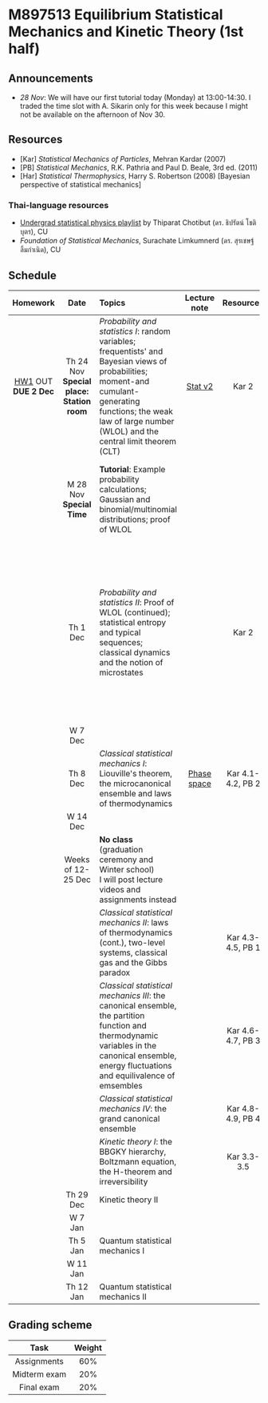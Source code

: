 # M897513 Equilibrium Statistical Mechanics and Kinetic Theory (1st half)

## Announcements

* *28 Nov*: We will have our first tutorial today (Monday) at 13:00-14:30. I traded the time slot with A. Sikarin only for this week because I might not be available on the afternoon of Nov 30.  

## Resources

* [Kar] *Statistical Mechanics of Particles*, Mehran Kardar (2007) 
* [PB] *Statistical Mechanics*, R.K. Pathria and Paul D. Beale, 3rd ed. (2011) 
* [Har] *Statistical Thermophysics*, Harry S. Robertson (2008) [Bayesian perspective of statistical mechanics]

### Thai-language resources

* [Undergrad statistical physics playlist](https://www.youtube.com/playlist?list=PL0XuSm2_1reOH2Zsr0gKNA1uRCJ290eco) by Thiparat Chotibut (ดร. ธิปรัตน์ โชติบุตร), CU
* *Foundation of Statistical Mechanics*, Surachate Limkumnerd (ดร. สุรเชษฐ์ ลิ้มกำเนิด), CU

## Schedule

|Homework|Date| Topics |Lecture note|Resources|Additional resources|
|:------:|:--:|:-------|:----------:|:--------:|:-------------------|
|[HW1](https://github.com/Ninnat/M897513-stat-mech-2-2565/blob/main/assignments/hw1.pdf) OUT <br> **DUE 2 Dec**|Th 24 Nov <br> **Special place: Station room**|*Probability and statistics I*: random variables; frequentists' and Bayesian views of probabilities; moment-and cumulant-generating functions; the weak law of large number (WLOL) and the central limit theorem (CLT)|[Stat v2](https://github.com/Ninnat/M897513-stat-mech-2-2565/blob/main/lecture-notes/StatV2.pdf) |Kar 2|
||M 28 Nov <br> **Special Time**|**Tutorial**: Example probability calculations; Gaussian and binomial/multinomial distributions; proof of WLOL|||[Bayesian Versus Orthodox Statistics: Which Side Are You On?](http://www.lifesci.sussex.ac.uk/home/Zoltan_Dienes/Dienes%202011%20Bayes.pdf), Zoltan Dienes (The shark example)
||Th 1 Dec|*Probability and statistics II*: Proof of WLOL (continued); statistical entropy and typical sequences; classical dynamics and the notion of microstates||Kar 2|<br> [A Mathematical Theory of Communication](https://people.math.harvard.edu/~ctm/home/text/others/shannon/entropy/entropy.pdf), Claude Shannon (One of the all-time classic scientific papers. it asks fundamental questions that define the field of information theory and solves them using the notion of entropy.)
||W 7 Dec|
||Th 8 Dec|*Classical statistical mechanics I*: Liouville's theorem, the microcanonical ensemble and laws of thermodynamics|[Phase space](https://github.com/Ninnat/M897513-stat-mech-2-2565/blob/main/lecture-notes/phase-space.pdf)|Kar 4.1-4.2, PB  2
||W 14 Dec|
||Weeks of 12-25 Dec|**No class** (graduation ceremony and Winter school) <br> I will post lecture videos and assignments instead
|||*Classical statistical mechanics II*: laws of thermodynamics (cont.), two-level systems, classical gas and the Gibbs paradox||Kar 4.3-4.5, PB 1
|||*Classical statistical mechanics III*: the canonical ensemble, the partition function and thermodynamic variables in the canonical ensemble, energy fluctuations and equilivalence of emsembles||Kar 4.6-4.7, PB 3
|||*Classical statistical mechanics IV*: the grand canonical ensemble||Kar 4.8-4.9, PB 4
|||*Kinetic theory I*: the BBGKY hierarchy, Boltzmann equation, the H-theorem and irreversibility||Kar 3.3-3.5|
||Th 29 Dec|Kinetic theory II|
||W 7 Jan|
||Th 5 Jan|Quantum statistical mechanics I|
||W 11 Jan|
||Th 12 Jan|Quantum statistical mechanics II|



## Grading scheme
|Task|Weight|
|:------:|:--:|
|Assignments|60%|
|Midterm exam|20%|
|Final exam|20%|

<!--Scanning the QR code below will bring you to this repository.

<p align="center">
  <img height="300" src="qr-code.png">
</p>-->

